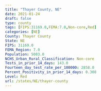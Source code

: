 ```yaml
---
title: "Thayer County, NE"
date: 2021-01-24
draft: false
type: county
tags: [FIPS:31169.0,FEMA:7.0,Non-core,Red]
categories: [NE]
County: Thayer County
State: NE
FIPS: 31169.0
FEMA_Region: 7.0
Population: 5003.0
NCHS_Urban_Rural_Classification: Non-core
Tests_in_prior_14_days: 143.0
Fourteen_day_test_rate_per_100000: 2858.0
Percent_Positivity_in_prior_14_days: 0.308
Level: Red
url: /states/NE/thayer-county
---
```



